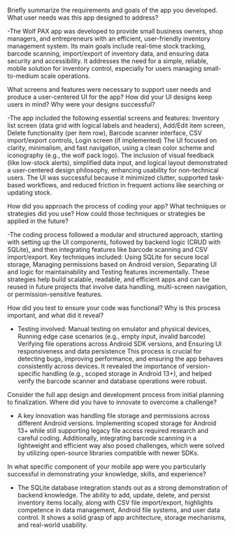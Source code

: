 Briefly summarize the requirements and goals of the app you developed. What user needs was this app designed to address?

-The Wolf PAX app was developed to provide small business owners, shop managers, and entrepreneurs with an efficient, 
user-friendly inventory management system. Its main goals include real-time stock tracking, barcode scanning, import/export 
of inventory data, and ensuring data security and accessibility. It addresses the need for a simple, reliable, 
mobile solution for inventory control, especially for users managing small-to-medium scale operations.

What screens and features were necessary to support user needs and produce a user-centered UI for the app?
How did your UI designs keep users in mind? Why were your designs successful?

-The app included the following essential screens and features:
Inventory list screen (data grid with logical labels and headers), Add/Edit item screen, Delete functionality (per item row), 
Barcode scanner interface, CSV import/export controls, Login screen (if implemented)
The UI focused on clarity, minimalism, and fast navigation, using a clean color scheme and iconography (e.g., the wolf pack logo).
The inclusion of visual feedback (like low-stock alerts), simplified data input, and logical layout demonstrated a user-centered 
design philosophy, enhancing usability for non-technical users. The UI was successful because it minimized clutter, supported 
task-based workflows, and reduced friction in frequent actions like searching or updating stock.

How did you approach the process of coding your app? What techniques or strategies did you use? How could those techniques or strategies be applied in the future?

-The coding process followed a modular and structured approach, starting with setting up the UI components, followed by backend 
logic (CRUD with SQLite), and then integrating features like barcode scanning and CSV import/export. Key techniques included:
Using SQLite for secure local storage, Managing permissions based on Android version, Separating UI and logic for maintainability and
Testing features incrementally.
These strategies help build scalable, readable, and efficient apps and can be reused in future projects that involve data handling,
multi-screen navigation, or permission-sensitive features.

How did you test to ensure your code was functional? Why is this process important, and what did it reveal?

- Testing involved:
Manual testing on emulator and physical devices, Running edge case scenarios (e.g., empty input, invalid barcode)
Verifying file operations across Android SDK versions, and Ensuring UI responsiveness and data persistence
This process is crucial for detecting bugs, improving performance, and ensuring the app behaves consistently across devices.
It revealed the importance of version-specific handling (e.g., scoped storage in Android 13+), and helped verify the barcode
scanner and database operations were robust.

Consider the full app design and development process from initial planning to finalization. Where did you have to innovate to overcome a challenge?

- A key innovation was handling file storage and permissions across different Android versions. Implementing scoped storage for
Android 13+ while still supporting legacy file access required research and careful coding. Additionally, integrating barcode scanning
in a lightweight and efficient way also posed challenges, which were solved by utilizing open-source libraries compatible with newer SDKs.

In what specific component of your mobile app were you particularly successful in demonstrating your knowledge, skills, and experience?

- The SQLite database integration stands out as a strong demonstration of backend knowledge. The ability to add, update, delete, and
 persist inventory items locally, along with CSV file import/export, highlights competence in data management, Android file systems,
and user data control. It shows a solid grasp of app architecture, storage mechanisms, and real-world usability.










